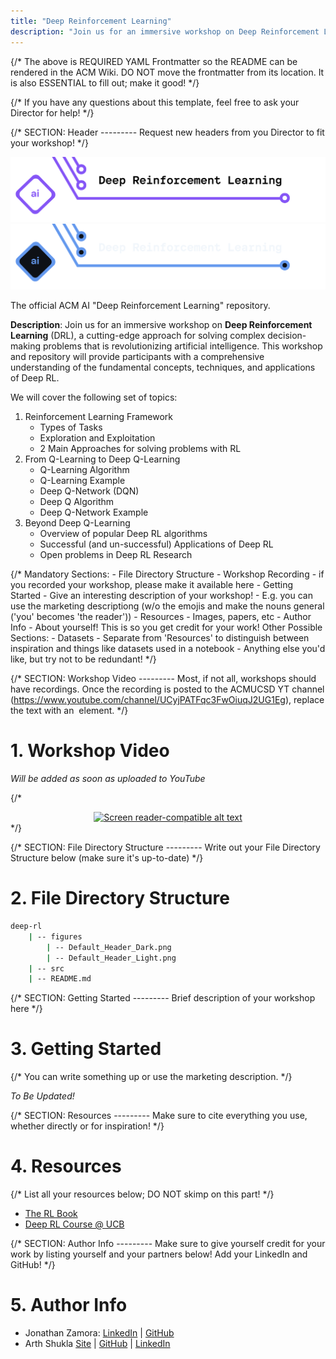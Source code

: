 ```yaml
---
title: "Deep Reinforcement Learning"
description: "Join us for an immersive workshop on Deep Reinforcement Learning (DRL), a cutting-edge approach for solving complex decision-making problems that is revolutionizing artificial intelligence. This workshop and repository will provide participants with a comprehensive understanding of the fundamental concepts, techniques, and applications of Deep RL."
---
```


{/*
    The above is REQUIRED YAML Frontmatter so the README can be rendered
    in the ACM Wiki. DO NOT move the frontmatter from its location.
    It is also ESSENTIAL to fill out; make it good!
*/}

{/*
    If you have any questions about this template, feel free to ask
    your Director for help!
*/}

{/*
    SECTION: Header
    ---------
    Request new headers from you Director to fit your workshop!
*/}

![Alt Text (This should be your workshop title written so it's screenreader-compatible)](./figures/Default_Header_Light.png#gh-light-mode-only)
![Alt Text (This should be your workshop title written so it's screenreader-compatible)](./figures/Default_Header_Dark.png#gh-dark-mode-only)

The official ACM AI "Deep Reinforcement Learning" repository.

**Description**: Join us for an immersive workshop on **Deep Reinforcement Learning** (DRL), a cutting-edge approach for solving complex decision-making problems that is revolutionizing artificial intelligence. This workshop and repository will provide participants with a comprehensive understanding of the fundamental concepts, techniques, and applications of Deep RL.

We will cover the following set of topics:

1. Reinforcement Learning Framework
    - Types of Tasks
    - Exploration and Exploitation
    - 2 Main Approaches for solving problems with RL
2. From Q-Learning to Deep Q-Learning
    - Q-Learning Algorithm
    - Q-Learning Example
    - Deep Q-Network (DQN)
    - Deep Q Algorithm
    - Deep Q-Network Example
3. Beyond Deep Q-Learning
    - Overview of popular Deep RL algorithms
    - Successful (and un-successful) Applications of Deep RL
    - Open problems in Deep RL Research

{/*
    Mandatory Sections:
        - File Directory Structure
        - Workshop Recording
            - if you recorded your workshop, please make it available here
        - Getting Started
            - Give an interesting description of your workshop!
            - E.g. you can use the marketing descriptiong (w/o the emojis
              and make the nouns general ('you' becomes 'the reader'))
        - Resources
            - Images, papers, etc
        - Author Info
            - About yourself! This is so you get credit for your work!
    Other Possible Sections:
        - Datasets
            - Separate from 'Resources' to distinguish between inspiration and
              things like datasets used in a notebook
        - Anything else you'd like, but try not to be redundant!
*/}

{/*
    SECTION: Workshop Video
    ---------
    Most, if not all, workshops should have recordings. Once the recording
    is posted to the ACMUCSD YT channel (https://www.youtube.com/channel/UCyjPATFqc3FwOiuqJ2UG1Eg),
    replace the text with an <img> element.
*/}

# 1. Workshop Video

*Will be added as soon as uploaded to YouTube*

{/*
<div align="center">
<a href="YT Video Link">
<img
    src="YT Max Res Thumbnail Link"
    alt="Screen reader-compatible alt text"
    width="500px"
/>
</a>
</div>
*/}

{/*
    SECTION: File Directory Structure
    ---------
    Write out your File Directory Structure below (make sure it's up-to-date)
*/}

# 2. File Directory Structure

```bash
deep-rl
    | -- figures
        | -- Default_Header_Dark.png
        | -- Default_Header_Light.png
    | -- src
    | -- README.md
```

{/*
    SECTION: Getting Started
    ---------
    Brief description of your workshop here
*/}

# 3. Getting Started

{/*
    You can write something up or use the marketing description.
*/}

*To Be Updated!*

{/*
    SECTION: Resources
    ---------
    Make sure to cite everything you use, whether directly or for inspiration!
*/}

# 4. Resources

{/*
    List all your resources below; DO NOT skimp on this part!
*/}

- [The RL Book](http://incompleteideas.net/book/the-book.html)
- [Deep RL Course @ UCB](https://rail.eecs.berkeley.edu/deeprlcourse/)


{/*
    SECTION: Author Info
    ---------
    Make sure to give yourself credit for your work by listing yourself and
    your partners below! Add your LinkedIn and GitHub!
*/}

# 5. Author Info

- Jonathan Zamora: [LinkedIn](https://www.linkedin.com/in/jonzamora18) | [GitHub](https://github.com/jonzamora)
- Arth Shukla [Site](https://arth.website) | [GitHub](https://github.com/arth-shukla) | [LinkedIn](https://www.linkedin.com/in/arth-shukla/)
